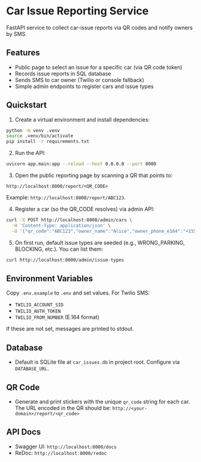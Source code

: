 # Car Issue Reporting Service

FastAPI service to collect car-issue reports via QR codes and notify owners by SMS.

## Features
- Public page to select an issue for a specific car (via QR code token)
- Records issue reports in SQL database
- Sends SMS to car owner (Twilio or console fallback)
- Simple admin endpoints to register cars and issue types

## Quickstart

1. Create a virtual environment and install dependencies:

```bash
python -m venv .venv
source .venv/bin/activate
pip install -r requirements.txt
```

2. Run the API:

```bash
uvicorn app.main:app --reload --host 0.0.0.0 --port 8000
```

3. Open the public reporting page by scanning a QR that points to:

```
http://localhost:8000/report/<QR_CODE>
```

Example: `http://localhost:8000/report/ABC123`.

4. Register a car (so the QR_CODE resolves) via admin API:

```bash
curl -X POST http://localhost:8000/admin/cars \
  -H 'Content-Type: application/json' \
  -d '{"qr_code":"ABC123","owner_name":"Alice","owner_phone_e164":"+15551234567"}'
```

5. On first run, default issue types are seeded (e.g., WRONG_PARKING, BLOCKING, etc.). You can list them:

```bash
curl http://localhost:8000/admin/issue-types
```

## Environment Variables
Copy `.env.example` to `.env` and set values. For Twilio SMS:
- `TWILIO_ACCOUNT_SID`
- `TWILIO_AUTH_TOKEN`
- `TWILIO_FROM_NUMBER` (E.164 format)

If these are not set, messages are printed to stdout.

## Database
- Default is SQLite file at `car_issues.db` in project root. Configure via `DATABASE_URL`.

## QR Code
- Generate and print stickers with the unique `qr_code` string for each car. The URL encoded in the QR should be:
  `http://<your-domain>/report/<qr_code>`

## API Docs
- Swagger UI: `http://localhost:8000/docs`
- ReDoc: `http://localhost:8000/redoc`
